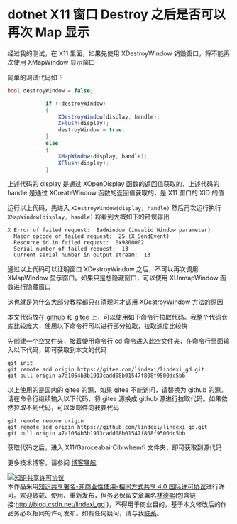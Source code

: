 
# dotnet X11 窗口 Destroy 之后是否可以再次 Map 显示

经过我的测试，在 X11 里面，如果先使用 XDestroyWindow 销毁窗口，将不能再次使用 XMapWindow 显示窗口

<!--more-->


<!-- CreateTime:2024/08/14 07:27:21 -->

<!-- 发布 -->
<!-- 博客 -->

简单的测试代码如下

```csharp
bool destroyWindow = false;

            if (!destroyWindow)
            {
                XDestroyWindow(display, handle);
                XFlush(display);
                destroyWindow = true;
            }
            else
            {
                XMapWindow(display, handle);
                XFlush(display);
            }
```

上述代码的 display 是通过 XOpenDisplay 函数的返回值获取的，上述代码的 handle 是通过 XCreateWindow 函数的返回值获取的，是 X11 窗口的 XID 的值

运行以上代码，先进入 `XDestroyWindow(display, handle)` 然后再次运行执行 `XMapWindow(display, handle)` 将看到大概如下的错误输出

```
X Error of failed request:  BadWindow (invalid Window parameter)
  Major opcode of failed request:  25 (X_SendEvent)
  Resource id in failed request:  0x9800002
  Serial number of failed request:  13
  Current serial number in output stream:  13
```

通过以上代码可以证明窗口 XDestroyWindow 之后，不可以再次调用 XMapWindow 显示窗口。如果只是想隐藏窗口，可以使用 XUnmapWindow 函数进行隐藏窗口

这也就是为什么大部分[教程](http://www.cppblog.com/zmj/archive/2007/05/18/24331.html)都只在清理时才调用 XDestroyWindow 方法的原因

本文代码放在 [github](https://github.com/lindexi/lindexi_gd/tree/a7a1054b3b1913cadd08b01547f808f9500dc5bb/X11/GaroceabairCibiwhemfi) 和 [gitee](https://gitee.com/lindexi/lindexi_gd/tree/a7a1054b3b1913cadd08b01547f808f9500dc5bb/X11/GaroceabairCibiwhemfi) 上，可以使用如下命令行拉取代码。我整个代码仓库比较庞大，使用以下命令行可以进行部分拉取，拉取速度比较快

先创建一个空文件夹，接着使用命令行 cd 命令进入此空文件夹，在命令行里面输入以下代码，即可获取到本文的代码

```
git init
git remote add origin https://gitee.com/lindexi/lindexi_gd.git
git pull origin a7a1054b3b1913cadd08b01547f808f9500dc5bb
```

以上使用的是国内的 gitee 的源，如果 gitee 不能访问，请替换为 github 的源。请在命令行继续输入以下代码，将 gitee 源换成 github 源进行拉取代码。如果依然拉取不到代码，可以发邮件向我要代码

```
git remote remove origin
git remote add origin https://github.com/lindexi/lindexi_gd.git
git pull origin a7a1054b3b1913cadd08b01547f808f9500dc5bb
```

获取代码之后，进入 X11/GaroceabairCibiwhemfi 文件夹，即可获取到源代码

更多技术博客，请参阅 [博客导航](https://blog.lindexi.com/post/%E5%8D%9A%E5%AE%A2%E5%AF%BC%E8%88%AA.html )




<a rel="license" href="http://creativecommons.org/licenses/by-nc-sa/4.0/"><img alt="知识共享许可协议" style="border-width:0" src="https://licensebuttons.net/l/by-nc-sa/4.0/88x31.png" /></a><br />本作品采用<a rel="license" href="http://creativecommons.org/licenses/by-nc-sa/4.0/">知识共享署名-非商业性使用-相同方式共享 4.0 国际许可协议</a>进行许可。欢迎转载、使用、重新发布，但务必保留文章署名[林德熙](http://blog.csdn.net/lindexi_gd)(包含链接:http://blog.csdn.net/lindexi_gd )，不得用于商业目的，基于本文修改后的作品务必以相同的许可发布。如有任何疑问，请与我[联系](mailto:lindexi_gd@163.com)。
